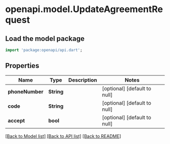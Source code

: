 # openapi.model.UpdateAgreementRequest

## Load the model package
```dart
import 'package:openapi/api.dart';
```

## Properties
Name | Type | Description | Notes
------------ | ------------- | ------------- | -------------
**phoneNumber** | **String** |  | [optional] [default to null]
**code** | **String** |  | [optional] [default to null]
**accept** | **bool** |  | [optional] [default to null]

[[Back to Model list]](../README.md#documentation-for-models) [[Back to API list]](../README.md#documentation-for-api-endpoints) [[Back to README]](../README.md)



